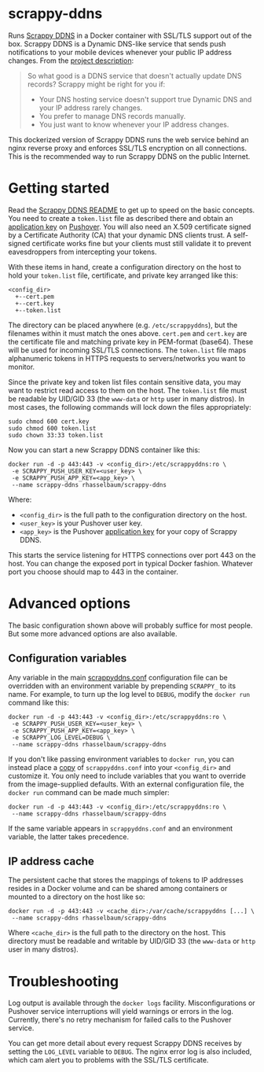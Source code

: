 # scrappy-ddns
Runs [Scrappy DDNS](https://github.com/rhasselbaum/scrappy-ddns) in a Docker container with SSL/TLS support out of the box. Scrappy DDNS is a Dynamic DNS-like service that sends push notifications to your mobile devices whenever your public IP address changes. From the [project description](https://github.com/rhasselbaum/scrappy-ddns):

> So what good is a DDNS service that doesn't actually update DNS records? Scrappy might be right for you if:
> * Your DNS hosting service doesn't support true Dynamic DNS and your IP address rarely changes.
> * You prefer to manage DNS records manually.
> * You just want to know whenever your IP address changes.

This dockerized version of Scrappy DDNS runs the web service behind an nginx reverse proxy and enforces SSL/TLS encryption on all connections. This is the recommended way to run Scrappy DDNS on the public Internet.

# Getting started

Read the [Scrappy DDNS README](https://github.com/rhasselbaum/scrappy-ddns) to get up to speed on the basic concepts. You need to create a `token.list` file as described there and obtain an [application key](https://pushover.net/apps/clone/Scrappy_DDNS) on [Pushover](https://pushover.net/). You will also need an X.509 certificate signed by a Certificate Authority (CA) that your dynamic DNS clients trust. A self-signed certificate works fine but your clients must still validate it to prevent eavesdroppers from intercepting your tokens.

With these items in hand, create a configuration directory on the host to hold your `token.list` file, certificate, and private key arranged like this:

```
<config_dir>
  +--cert.pem
  +--cert.key
  +--token.list
```

The directory can be placed anywhere (e.g. `/etc/scrappyddns`), but the filenames within it must match the ones above. `cert.pem` and `cert.key` are the certificate file and matching private key in PEM-format (base64). These will be used for incoming SSL/TLS connections. The `token.list` file maps alphanumeric tokens in HTTPS requests to servers/networks you want to monitor.

Since the private key and token list files contain sensitive data, you may want to restrict read access to them on the host. The `token.list` file must be readable by UID/GID 33 (the `www-data` or `http` user in many distros). In most cases, the following commands will lock down the files appropriately:

```
sudo chmod 600 cert.key
sudo chmod 600 token.list
sudo chown 33:33 token.list
```

Now you can start a new Scrappy DDNS container like this:

```
docker run -d -p 443:443 -v <config_dir>:/etc/scrappyddns:ro \
 -e SCRAPPY_PUSH_USER_KEY=<user_key> \
 -e SCRAPPY_PUSH_APP_KEY=<app_key> \
 --name scrappy-ddns rhasselbaum/scrappy-ddns
```

Where:
* `<config_dir>` is the full path to the configuration directory on the host.
* `<user_key>` is your Pushover user key.
* `<app_key>` is the Pushover [application key](https://pushover.net/apps/clone/Scrappy_DDNS) for your copy of Scrappy DDNS.

This starts the service listening for HTTPS connections over port 443 on the host. You can change the exposed port in typical Docker fashion. Whatever port you choose should map to 443 in the container.

# Advanced options
The basic configuration shown above will probably suffice for most people. But some more advanced options are also available.

## Configuration variables
Any variable in the main [scrappyddns.conf](https://github.com/rhasselbaum/scrappy-ddns/blob/master/scrappyddns.conf) configuration file can be overridden with an environment variable by prepending `SCRAPPY_` to its name. For example, to turn up the log level to `DEBUG`, modify the `docker run` command like this:

```
docker run -d -p 443:443 -v <config_dir>:/etc/scrappyddns:ro \
 -e SCRAPPY_PUSH_USER_KEY=<user_key> \
 -e SCRAPPY_PUSH_APP_KEY=<app_key> \
 -e SCRAPPY_LOG_LEVEL=DEBUG \
 --name scrappy-ddns rhasselbaum/scrappy-ddns
```

If you don't like passing environment variables to `docker run`, you can instead place a [copy](https://raw.githubusercontent.com/rhasselbaum/scrappy-ddns/master/scrappyddns.conf) of `scrappyddns.conf` into your `<config_dir>` and customize it. You only need to include variables that you want to override from the image-supplied defaults. With an external configuration file, the `docker run` command can be made much simpler:

```
docker run -d -p 443:443 -v <config_dir>:/etc/scrappyddns:ro \
 --name scrappy-ddns rhasselbaum/scrappy-ddns
```
If the same variable appears in `scrappyddns.conf` and an environment variable, the latter takes precedence.

## IP address cache
The persistent cache that stores the mappings of tokens to IP addresses resides in a Docker volume and can be shared among containers or mounted to a directory on the host like so:

```
docker run -d -p 443:443 -v <cache_dir>:/var/cache/scrappyddns [...] \
 --name scrappy-ddns rhasselbaum/scrappy-ddns
```
Where `<cache_dir>` is the full path to the directory on the host. This directory must be readable and writable by UID/GID 33 (the `www-data` or `http` user in many distros).

# Troubleshooting

Log output is available through the `docker logs` facility. Misconfigurations or Pushover service interruptions will yield warnings or errors in the log. Currently, there's no retry mechanism for failed calls to the Pushover service.

You can get more detail about every request Scrappy DDNS receives by setting the `LOG_LEVEL` variable to `DEBUG`. The nginx error log is also included, which cam alert you to problems with the SSL/TLS certificate.